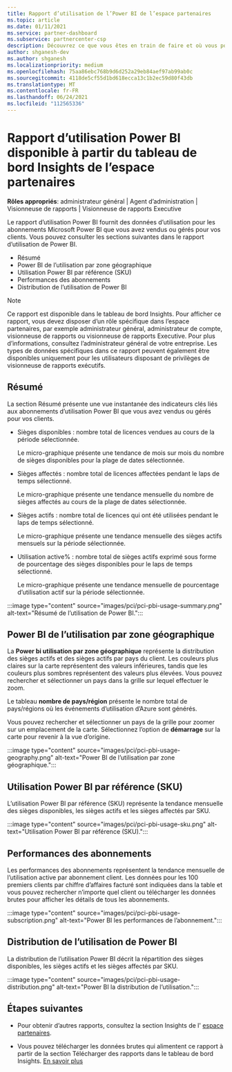 ```yaml
---
title: Rapport d’utilisation de l’Power BI de l’espace partenaires
ms.topic: article
ms.date: 01/11/2021
ms.service: partner-dashboard
ms.subservice: partnercenter-csp
description: Découvrez ce que vous êtes en train de faire et où vous pouvez améliorer l’utilisation des abonnements Power BI que vous vendez ou gérez pour vos clients.
author: shganesh-dev
ms.author: shganesh
ms.localizationpriority: medium
ms.openlocfilehash: 75aa86ebc768b9d6d252a29eb84aef97ab99ab0c
ms.sourcegitcommit: 4118de5cf55d1bd618ecca13c1b2ec59d80f43db
ms.translationtype: MT
ms.contentlocale: fr-FR
ms.lasthandoff: 06/24/2021
ms.locfileid: "112565336"
---
```

# <a name="power-bi-usage-report-available-from-the-partner-center-insights-dashboard"></a>Rapport d’utilisation Power BI disponible à partir du tableau de bord Insights de l’espace partenaires

**Rôles appropriés**: administrateur général | Agent d’administration | Visionneuse de rapports | Visionneuse de rapports Executive

Le rapport d’utilisation Power BI fournit des données d’utilisation pour les abonnements Microsoft Power BI que vous avez vendus ou gérés pour vos clients. Vous pouvez consulter les sections suivantes dans le rapport d’utilisation de Power BI.

- Résumé
- Power BI de l’utilisation par zone géographique
- Utilisation Power BI par référence (SKU)
- Performances des abonnements
- Distribution de l’utilisation de Power BI

 > [!NOTE]
 > Ce rapport est disponible dans le tableau de bord Insights. Pour afficher ce rapport, vous devez disposer d’un rôle spécifique dans l’espace partenaires, par exemple administrateur général, administrateur de compte, visionneuse de rapports ou visionneuse de rapports Executive. Pour plus d’informations, consultez l’administrateur général de votre entreprise. Les types de données spécifiques dans ce rapport peuvent également être disponibles uniquement pour les utilisateurs disposant de privilèges de visionneuse de rapports exécutifs.

## <a name="summary"></a>Résumé

La section Résumé présente une vue instantanée des indicateurs clés liés aux abonnements d’utilisation Power BI que vous avez vendus ou gérés pour vos clients. 

- Sièges disponibles : nombre total de licences vendues au cours de la période sélectionnée.

   Le micro-graphique présente une tendance de mois sur mois du nombre de sièges disponibles pour la plage de dates sélectionnée.

- Sièges affectés : nombre total de licences affectées pendant le laps de temps sélectionné.

   Le micro-graphique présente une tendance mensuelle du nombre de sièges affectés au cours de la plage de dates sélectionnée.

- Sièges actifs : nombre total de licences qui ont été utilisées pendant le laps de temps sélectionné. 

   Le micro-graphique présente une tendance mensuelle des sièges actifs mensuels sur la période sélectionnée.

- Utilisation active% : nombre total de sièges actifs exprimé sous forme de pourcentage des sièges disponibles pour le laps de temps sélectionné. 

   Le micro-graphique présente une tendance mensuelle de pourcentage d’utilisation actif sur la période sélectionnée.

:::image type="content" source="images/pci/pci-pbi-usage-summary.png" alt-text="Résumé de l’utilisation de Power BI.":::

## <a name="power-bi-usage-by-geography"></a>Power BI de l’utilisation par zone géographique

La **Power bi utilisation par zone géographique** représente la distribution des sièges actifs et des sièges actifs par pays du client. Les couleurs plus claires sur la carte représentent des valeurs inférieures, tandis que les couleurs plus sombres représentent des valeurs plus élevées. Vous pouvez rechercher et sélectionner un pays dans la grille sur lequel effectuer le zoom.

Le tableau **nombre de pays/région** présente le nombre total de pays/régions où les événements d’utilisation d’Azure sont générés.

Vous pouvez rechercher et sélectionner un pays de la grille pour zoomer sur un emplacement de la carte. Sélectionnez l’option de **démarrage** sur la carte pour revenir à la vue d’origine.

:::image type="content" source="images/pci/pci-pbi-usage-geography.png" alt-text="Power BI de l’utilisation par zone géographique.":::

## <a name="power-bi-usage-by-sku"></a>Utilisation Power BI par référence (SKU)

L’utilisation Power BI par référence (SKU) représente la tendance mensuelle des sièges disponibles, les sièges actifs et les sièges affectés par SKU.

:::image type="content" source="images/pci/pci-pbi-usage-sku.png" alt-text="Utilisation Power BI par référence (SKU).":::

## <a name="subscriptions-performance"></a>Performances des abonnements

Les performances des abonnements représentent la tendance mensuelle de l’utilisation active par abonnement client. Les données pour les 100 premiers clients par chiffre d’affaires facturé sont indiquées dans la table et vous pouvez rechercher n’importe quel client ou télécharger les données brutes pour afficher les détails de tous les abonnements.

:::image type="content" source="images/pci/pci-pbi-usage-subscription.png" alt-text="Power BI les performances de l’abonnement.":::

## <a name="power-bi-usage-distribution"></a>Distribution de l’utilisation de Power BI

La distribution de l’utilisation Power BI décrit la répartition des sièges disponibles, les sièges actifs et les sièges affectés par SKU.

:::image type="content" source="images/pci/pci-pbi-usage-distribution.png" alt-text="Power BI la distribution de l’utilisation.":::

## <a name="next-steps"></a>Étapes suivantes

- Pour obtenir d’autres rapports, consultez la section Insights de l' [espace partenaires](partner-center-insights.md).

- Vous pouvez télécharger les données brutes qui alimentent ce rapport à partir de la section Télécharger des rapports dans le tableau de bord Insights. [En savoir plus](pci-download-reports.md) 
